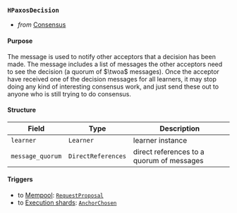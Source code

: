 ### `HPaxosDecision`

- _from_ [Consensus](../consensus-v1.md)

#### Purpose
<!-- --8<-- [start:purpose] -->
The message is used to notify other acceptors that a decision has been made.
The message includes a list of messages the other acceptors need to see the decision (a quorum of $\twoa$ messages).
Once the acceptor have received one of the decision messages for all learners, it may stop doing any kind of interesting consensus work,
and just send these out to anyone who is still trying to do consensus.
<!-- --8<-- [end:purpose] -->

#### Structure

| Field | Type | Description |
| ----- | ---- | ----------- |
| `learner` | `Learner` | learner instance |
| `message_quorum` | `DirectReferences` | direct references to a quorum of messages |

#### Triggers

- to [Mempool](#Mempool): [`RequestProposal`](#RequestProposal)
- to [Execution shards](#Shards): [`AnchorChosen`](#AnchorChosen)

<!---
```rust
struct Decision {
  // This is more of an optimization: sometimes it's helpful to tell someone that a decision has
  // been made, and send over the list of messages they need to see the decision (a quorum of 2As).
  // Note that once you have one of these for all learners, you can really stop doing any kind of
  // interesting consensus work, and just send these out to anyone who is still trying to do
  // consensus.
  learner : Learner,
  refs : DirectReferences,
-->
